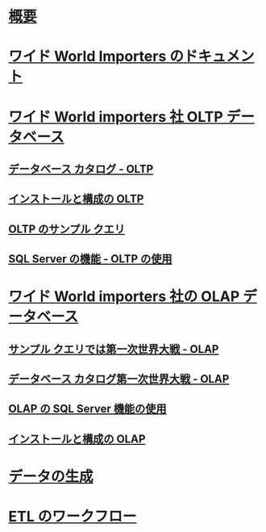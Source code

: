 # [概要](overview.md)
# [ワイド World Importers のドキュメント](wide-world-importers-documentation.md)

# [ワイド World importers 社 OLTP データベース](wide-world-importers-oltp-database.md)
## [データベース カタログ - OLTP](database-catalog-oltp.md)
## [インストールと構成の OLTP](installation-and-configuration-wwi-oltp.md)
## [OLTP のサンプル クエリ](sample-queries-oltp.md)
## [SQL Server の機能 - OLTP の使用](use-of-sql-server-features-and-capabilities-wwi-oltp.md)

# [ワイド World importers 社の OLAP データベース](wide-world-importers-olap-database.md)
## [サンプル クエリでは第一次世界大戦 - OLAP](sample-queries-wwi-olap.md)
## [データベース カタログ第一次世界大戦 - OLAP](database-catalog-wwi-olap.md)
## [OLAP の SQL Server 機能の使用](use-of-sql-server-features-and-capabilities-olap.md)
## [インストールと構成の OLAP](installation-and-configuration-olap.md)

# [データの生成](data-generation.md)
# [ETL のワークフロー](etl-workflow.md)